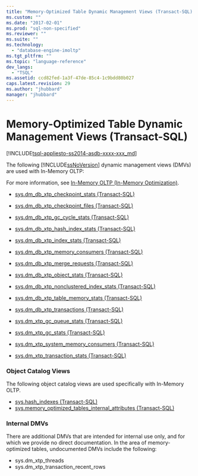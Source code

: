 ```yaml
---
title: "Memory-Optimized Table Dynamic Management Views (Transact-SQL) | Microsoft Docs"
ms.custom: ""
ms.date: "2017-02-01"
ms.prod: "sql-non-specified"
ms.reviewer: ""
ms.suite: ""
ms.technology: 
  - "database-engine-imoltp"
ms.tgt_pltfrm: ""
ms.topic: "language-reference"
dev_langs: 
  - "TSQL"
ms.assetid: ccd82fed-1a3f-47de-85c4-1c9bdd80b027
caps.latest.revision: 29
ms.author: "jhubbard"
manager: "jhubbard"
---
```

# Memory-Optimized Table Dynamic Management Views (Transact-SQL)
[!INCLUDE[tsql-appliesto-ss2014-asdb-xxxx-xxx_md](../../../a9retired/includes/tsql-appliesto-ss2014-asdb-xxxx-xxx-md.md)]

  The following [!INCLUDE[ssNoVersion](../../../a9notintoc/includes/ssnoversion-md.md)] dynamic management views (DMVs) are used with In-Memory OLTP:  
  
 For more information, see [In-Memory OLTP &#40;In-Memory Optimization&#41;](../../../relational-databases/in-memory-oltp/in-memory-oltp-in-memory-optimization.md).  
  
-   [sys.dm_db_xtp_checkpoint_stats &#40;Transact-SQL&#41;](../../../relational-databases/reference/system-dynamic-management-views/sys.dm-db-xtp-checkpoint-stats-transact-sql.md)  
  
-   [sys.dm_db_xtp_checkpoint_files &#40;Transact-SQL&#41;](../../../relational-databases/reference/system-dynamic-management-views/sys.dm-db-xtp-checkpoint-files-transact-sql.md)  
  
-   [sys.dm_db_xtp_gc_cycle_stats &#40;Transact-SQL&#41;](../../../relational-databases/reference/system-dynamic-management-views/sys.dm-db-xtp-gc-cycle-stats-transact-sql.md)  
  
-   [sys.dm_db_xtp_hash_index_stats &#40;Transact-SQL&#41;](../../../relational-databases/reference/system-dynamic-management-views/sys.dm-db-xtp-hash-index-stats-transact-sql.md)  
  
-   [sys.dm_db_xtp_index_stats &#40;Transact-SQL&#41;](../../../relational-databases/reference/system-dynamic-management-views/sys.dm-db-xtp-index-stats-transact-sql.md)  
  
-   [sys.dm_db_xtp_memory_consumers &#40;Transact-SQL&#41;](../../../relational-databases/reference/system-dynamic-management-views/sys.dm-db-xtp-memory-consumers-transact-sql.md)    

- [sys.dm_db_xtp_merge_requests (Transact-SQL)](../../../relational-databases/reference/system-dynamic-management-views/sys.dm-db-xtp-merge-requests-transact-sql.md)
  
-   [sys.dm_db_xtp_object_stats &#40;Transact-SQL&#41;](../../../relational-databases/reference/system-dynamic-management-views/sys.dm-db-xtp-object-stats-transact-sql.md)  
  
-   [sys.dm_db_xtp_nonclustered_index_stats &#40;Transact-SQL&#41;](../../../relational-databases/reference/system-dynamic-management-views/sys.dm-db-xtp-nonclustered-index-stats-transact-sql.md)  
  
-   [sys.dm_db_xtp_table_memory_stats &#40;Transact-SQL&#41;](../../../relational-databases/reference/system-dynamic-management-views/sys.dm-db-xtp-table-memory-stats-transact-sql.md)  
  
-   [sys.dm_db_xtp_transactions &#40;Transact-SQL&#41;](../../../relational-databases/reference/system-dynamic-management-views/sys.dm-db-xtp-transactions-transact-sql.md)  
  
-   [sys.dm_xtp_gc_queue_stats &#40;Transact-SQL&#41;](../../../relational-databases/reference/system-dynamic-management-views/sys.dm-xtp-gc-queue-stats-transact-sql.md)  
  
-   [sys.dm_xtp_gc_stats &#40;Transact-SQL&#41;](../../../relational-databases/reference/system-dynamic-management-views/sys.dm-xtp-gc-stats-transact-sql.md)  
  
-   [sys.dm_xtp_system_memory_consumers &#40;Transact-SQL&#41;](../../../relational-databases/reference/system-dynamic-management-views/sys.dm-xtp-system-memory-consumers-transact-sql.md)  
  
-   [sys.dm_xtp_transaction_stats &#40;Transact-SQL&#41;](../../../relational-databases/reference/system-dynamic-management-views/sys.dm-xtp-transaction-stats-transact-sql.md)  

### Object Catalog Views

The following object catalog views are used specifically with In-Memory OLTP.

- [sys.hash_indexes &#40;Transact-SQL&#41;](../../../relational-databases/reference/system-catalog-views/sys.hash-indexes-transact-sql.md)
- [sys.memory_optimized_tables_internal_attributes &#40;Transact-SQL&#41;](../../../relational-databases/reference/system-catalog-views/sys.memory-optimized-tables-internal-attributes-transact-sql.md)  

### Internal DMVs

There are additional DMVs that are intended for internal use only, and for which we provide no direct documentation. In the area of memory-optimized tables, undocumented DMVs include the following:

- sys.dm_xtp_threads
- sys.dm_xtp_transaction_recent_rows
